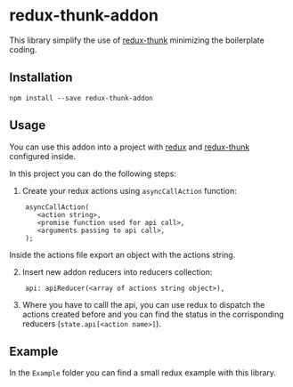 # redux-thunk-addon

This library simplify the use of [redux-thunk](https://github.com/reduxjs/redux-thunk) minimizing the boilerplate coding.

## Installation

`npm install --save redux-thunk-addon`

## Usage

You can use this addon into a project with [redux](https://github.com/reduxjs/redux) and [redux-thunk](https://github.com/reduxjs/redux-thunk) configured inside.

In this project you can do the following steps:

1. Create your redux actions using `asyncCallAction` function:

```
    asyncCallAction(
       <action string>,
       <promise function used for api call>,
       <arguments passing to api call>,
    );

```
Inside the actions file export an object with the actions string.

2. Insert new addon reducers into reducers collection:

```
    api: apiReducer(<array of actions string object>),
```

3. Where you have to calll the api, you can use redux to dispatch the actions created before and you can find the status in the corrisponding reducers (`state.api[<action name>]`). 

## Example

In the `Example` folder you can find a small redux example with this library.